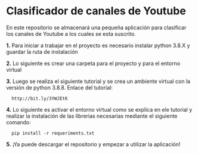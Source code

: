 # Clasificador de canales de Youtube
En este repositorio se almacenará una pequeña aplicación para clasificar los canales de Youtube a los cuales se esta suscrito.

**1.** Para iniciar a trabajar en el proyecto es necesario instalar python 3.8.X y guardar la ruta de instalación

**2.** Lo siguiente es crear una carpeta para el proyecto y para el entorno virtual

**3.** Luego se realiza el siguiente tutorial y se crea un ambiente virtual con la versión de python 3.8.8. Enlace del tutorial:

      http://bit.ly/3YWJEtK
   
**4.** Lo siguiente es activar el entorno virtual como se explica en ele tutorial y realizar la instalación de las librerias necesarias mediante el siguiente comando:

      pip install -r requeriments.txt


**5.** ¡Ya puede descargar el repositorio y empezar a utilizar la aplicación!
